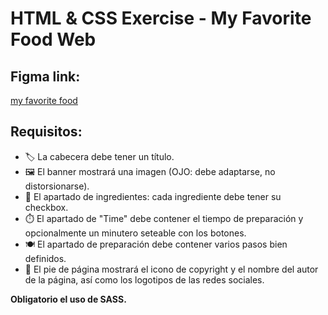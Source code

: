 # HTML & CSS Exercise - My Favorite Food Web

## Figma link:
[my favorite food](#)

## Requisitos:

- 🏷️ La cabecera debe tener un título.
- 🖼️ El banner mostrará una imagen (OJO: debe adaptarse, no distorsionarse).
- 🥗 El apartado de ingredientes: cada ingrediente debe tener su checkbox.
- ⏱️ El apartado de "Time" debe contener el tiempo de preparación y opcionalmente un minutero seteable con los botones.
- 🍽️ El apartado de preparación debe contener varios pasos bien definidos.
- 📱 El pie de página mostrará el icono de copyright y el nombre del autor de la página, así como los logotipos de las redes sociales.

**Obligatorio el uso de SASS.**
